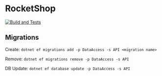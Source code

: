 # RocketShop

[![Build and Tests](https://github.com/Kosta-Git/RocketShop/actions/workflows/test.yml/badge.svg?branch=main)](https://github.com/Kosta-Git/RocketShop/actions/workflows/test.yml)

## Migrations

Create: `dotnet ef migrations add -p DataAccess -s API <migration name>`

Remove: `dotnet ef migrations remove -p DataAccess -s API`

DB Update: `dotnet ef database update -p DataAccess -s API`
